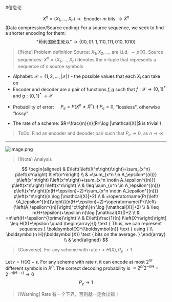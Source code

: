 #信息论 

$$
X^n=\left(X_1, \ldots, X_n\right) \longrightarrow \text { Encoder } m \text { bits } \longrightarrow \widehat{X}^n
$$
(Data compression/Source coding) For a source sequence, we seek to find a shorter encoding for them:
$$\text{"苟利国家生死以"} \rightarrow\{00,01,1,110,111,010,1010\}$$

>[!Note] Problem definition
>Source: $X_1, X_2, \ldots$, are i.i.d. $\sim p(X)$.
>Source sequences: $X^n=\left(X_1, \ldots, X_n\right)$ denotes the $n$-tuple that represents a sequence of $n$ source symbols
- Alphabet: $\mathcal{X}=\{1,2, \ldots,|\mathcal{X}|\}$ - the possible values that each $X_i$ can take on
- Encoder and decoder are a pair of functions $f, g$ such that
$f: \mathcal{X} \rightarrow\{0,1\}^*$ and $g:\{0,1\}^* \rightarrow \mathcal{X}$
* Probability of error: $\quad P_e=P\left(X^n \neq \widehat{X}^n\right)$
If $P_e=0$, "lossless", otherwise "lossy"
- The rate of a scheme: $R=\frac{m}{n}(R=\log |\mathcal{X}|$ is trivial!)

>ToDo: Find an encoder and decoder pair such that $P_e \rightarrow 0$, as $n \rightarrow \infty$

****

![image.png](https://obsidian-1317758465.cos.ap-shanghai.myqcloud.com/images/20230424131238.png)


>[!Note] Analysis

$$
\begin{aligned}
& E\left(l\left(X^n\right)\right)=\sum_{x^n} p\left(x^n\right) l\left(x^n\right) \\
& =\sum_{x^n \in A_\epsilon^{(n)}} p\left(x^n\right) l\left(x^n\right)+\sum_{x^n \notin A_\epsilon^{(n)}} p\left(x^n\right) l\left(x^n\right) \\
& \leq \sum_{x^n \in A_\epsilon^{(n)}} p\left(x^n\right)(n(H+\epsilon)+2)+\sum_{x^n \notin A_\epsilon^{(n)}} p\left(x^n\right)(n \log |\mathcal{X}|+2) \\
& =\operatorname{Pr}\left\{A_\epsilon^{(n)}\right\}(n(H+\epsilon)+2)+\operatorname{Pr}\left\{\left(A_\epsilon^{(n)}\right)^c\right\}(n \log |\mathcal{X}|+2) \\
& \leq n(H+\epsilon)+\epsilon n(\log |\mathcal{X}|)+2 \\
& =n\left(H+\epsilon^{\prime}\right) \\
& E\left[\frac{1}{n} l\left(X^n\right)\right] \leq H(X)+\epsilon \quad \begin{array}{l}
\text { Thus, we can represent sequences } \boldsymbol{X}^{\boldsymbol{n}} \text { using } \\
\boldsymbol{n H}(\boldsymbol{X}) \text { bits on the average. }
\end{array} \\
&
\end{aligned}
$$
>(Converse). For any scheme with rate $r<H(X), P_e \rightarrow 1$


Let $r=H(X)-\epsilon$. For any scheme with rate $r$, it can encode at most $2^{n r}$ different symbols in $X^n$. The correct decoding probability is $\approx 2^{n r} 2^{-n H}=2^{-n(H-r)} \rightarrow 0$
$$
P_e \rightarrow 1
$$

>[!Warning] Rate 有一个下界，否则就一定会出错！